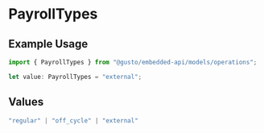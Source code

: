 # PayrollTypes

## Example Usage

```typescript
import { PayrollTypes } from "@gusto/embedded-api/models/operations";

let value: PayrollTypes = "external";
```

## Values

```typescript
"regular" | "off_cycle" | "external"
```